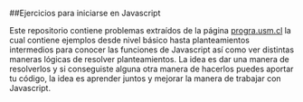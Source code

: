 ##Ejercicios para iniciarse en Javascript

Este repositorio contiene problemas extraídos de la página [progra.usm.cl](http://progra.usm.cl/apunte/ejercicios/index.html) la cual contiene ejemplos desde nivel básico hasta planteamientos intermedios para conocer las funciones de Javascript así como ver distintas maneras lógicas de resolver planteamientos. La idea es dar una manera de resolverlos y si conseguiste alguna otra manera de hacerlos puedes aportar tu código, la idea es aprender juntos y mejorar la manera de trabajar con Javascript.
